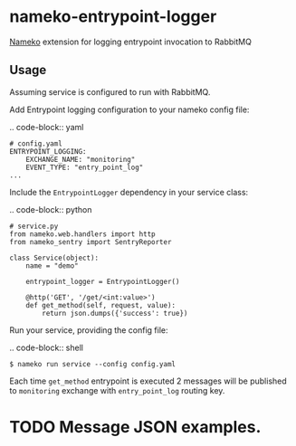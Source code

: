 nameko-entrypoint-logger
========================

[Nameko](https://github.com/onefinestay/nameko) extension for logging entrypoint invocation to RabbitMQ   

Usage
-----

Assuming service is configured to run with RabbitMQ.  

Add Entrypoint logging configuration to your nameko config file:

.. code-block:: yaml

    # config.yaml
    ENTRYPOINT_LOGGING:
		EXCHANGE_NAME: "monitoring"
		EVENT_TYPE: "entry_point_log"
	...

Include the `EntrypointLogger` dependency in your service class:

.. code-block:: python

    # service.py
    from nameko.web.handlers import http
    from nameko_sentry import SentryReporter

    class Service(object):
        name = "demo"

        entrypoint_logger = EntrypointLogger()

        @http('GET', '/get/<int:value>')
    	def get_method(self, request, value):
            return json.dumps({'success': true})

Run your service, providing the config file:

.. code-block:: shell

    $ nameko run service --config config.yaml


Each time `get_method` entrypoint is executed 2 messages will be published to `monitoring` exchange with `entry_point_log` routing key.

# TODO Message JSON examples.


